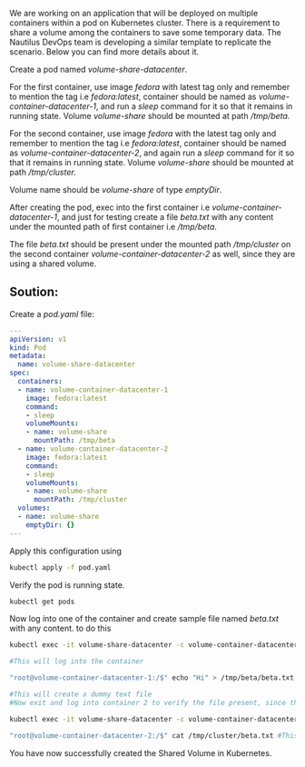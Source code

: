 We are working on an application that will be deployed on multiple containers within a pod on Kubernetes cluster. There is a requirement to share a volume among the containers to save some temporary data. The Nautilus DevOps team is developing a similar template to replicate the scenario. Below you can find more details about it.

Create a pod named *volume-share-datacenter*.

For the first container, use image *fedora* with latest tag only and remember to mention the tag i.e *fedora:latest*, container should be named as *volume-container-datacenter-1*, and run a *sleep* command for it so that it remains in running state. Volume *volume-share* should be mounted at path */tmp/beta.*

For the second container, use image *fedora* with the latest tag only and remember to mention the tag i.e *fedora:latest*, container should be named as *volume-container-datacenter-2*, and again run a *sleep* command for it so that it remains in running state. Volume *volume-share* should be mounted at path */tmp/cluster.*

Volume name should be *volume-share* of type *emptyDir*.

After creating the pod, exec into the first container i.e *volume-container-datacenter-1*, and just for testing create a file *beta.txt* with any content under the mounted path of first container i.e */tmp/beta*.

The file *beta.txt* should be present under the mounted path */tmp/cluster* on the second container *volume-container-datacenter-2* as well, since they are using a shared volume.

## Soution:

Create a *pod.yaml* file:

```yaml
---
apiVersion: v1
kind: Pod
metadata:
  name: volume-share-datacenter
spec:
  containers:
  - name: volume-container-datacenter-1
    image: fedora:latest
    command:
    - sleep
    volumeMounts:
    - name: volume-share
      mountPath: /tmp/beta
  - name: volume-container-datacenter-2
    image: fedora:latest
    command:
    - sleep
    volumeMounts:
    - name: volume-share
      mountPath: /tmp/cluster
  volumes:
  - name: volume-share
    emptyDir: {}
---
```
Apply this configuration using
```bash
kubectl apply -f pod.yaml
```

Verify the pod is running state.
```bash
kubectl get pods
```

Now log into one of the container and create sample file named *beta.txt* with any content. to do this

```bash
kubectl exec -it volume-share-datacenter -c volume-container-datacenter-1 -- /bin/bash

#This will log into the container

"root@volume-container-datacenter-1:/$" echo "Hi" > /tmp/beta/beta.txt

#This will create a dummy text file
#Now exit and log into container 2 to verify the file present, since they are using the same volume-share

kubectl exec -it volume-share-datacenter -c volume-container-datacenter-2 -- /bin/bash

"root@volume-container-datacenter-2:/$" cat /tmp/cluster/beta.txt #This should output the text "Hi"
```

You have now successfully created the Shared Volume in Kubernetes.